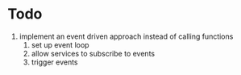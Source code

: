 # Todo

1. implement an event driven approach instead of calling functions
    1. set up event loop
    2. allow services to subscribe to events
    3. trigger events
